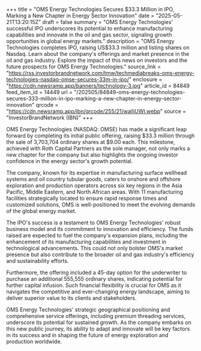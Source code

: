 +++
title = "OMS Energy Technologies Secures $33.3 Million in IPO, Marking a New Chapter in Energy Sector Innovation"
date = "2025-05-21T13:20:15Z"
draft = false
summary = "OMS Energy Technologies' successful IPO underscores its potential to enhance manufacturing capabilities and innovate in the oil and gas sector, signaling growth opportunities in global energy markets."
description = "OMS Energy Technologies completes IPO, raising US$33.3 million and listing shares on Nasdaq. Learn about the company's offerings and market presence in the oil and gas industry. Explore the impact of this news on investors and the future prospects for OMS Energy Technologies."
source_link = "https://rss.investorbrandnetwork.com/tmw/techmediabreaks-oms-energy-technologies-nasdaq-omse-secures-33m-in-ipo/"
enclosure = "https://cdn.newsramp.app/banners/technology-3.jpg"
article_id = 84849
feed_item_id = 14449
url = "/202505/84849-oms-energy-technologies-secures-333-million-in-ipo-marking-a-new-chapter-in-energy-sector-innovation"
qrcode = "https://cdn.newsramp.app/ibn/qrcode/255/21/walliUWI.webp"
source = "InvestorBrandNetwork (IBN)"
+++

<p>OMS Energy Technologies (NASDAQ: OMSE) has made a significant leap forward by completing its initial public offering, raising $33.3 million through the sale of 3,703,704 ordinary shares at $9.00 each. This milestone, achieved with Roth Capital Partners as the sole manager, not only marks a new chapter for the company but also highlights the ongoing investor confidence in the energy sector's growth potential.</p><p>The company, known for its expertise in manufacturing surface wellhead systems and oil country tubular goods, caters to onshore and offshore exploration and production operators across six key regions in the Asia Pacific, Middle Eastern, and North African areas. With 11 manufacturing facilities strategically located to ensure rapid response times and customized solutions, OMS is well-positioned to meet the evolving demands of the global energy market.</p><p>The IPO's success is a testament to OMS Energy Technologies' robust business model and its commitment to innovation and efficiency. The funds raised are expected to fuel the company's expansion plans, including the enhancement of its manufacturing capabilities and investment in technological advancements. This could not only bolster OMS's market presence but also contribute to the broader oil and gas industry's efficiency and sustainability efforts.</p><p>Furthermore, the offering included a 45-day option for the underwriter to purchase an additional 555,555 ordinary shares, indicating potential for further capital infusion. Such financial flexibility is crucial for OMS as it navigates the competitive and ever-changing energy landscape, aiming to deliver superior value to its clients and stakeholders.</p><p>OMS Energy Technologies' strategic geographical positioning and comprehensive service offerings, including premium threading services, underscore its potential for sustained growth. As the company embarks on this new public journey, its ability to adapt and innovate will be key factors in its success and in shaping the future of energy exploration and production worldwide.</p>